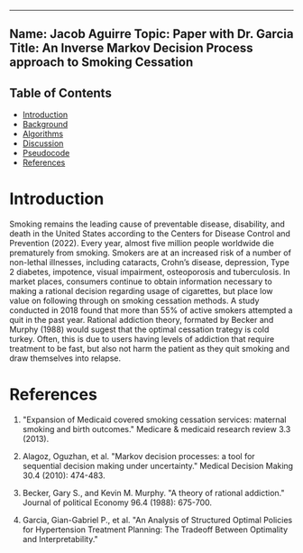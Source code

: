 ---
Name: Jacob Aguirre
Topic: Paper with Dr. Garcia
Title: An Inverse Markov Decision Process approach to Smoking Cessation
----

## Table of Contents
- [Introduction](#introduction)
- [Background](#background)
- [Algorithms](#algorithms)
- [Discussion](#discussion)
- [Pseudocode](#pseudocode)
- [References](#references)

# Introduction

Smoking remains the leading cause of preventable disease, disability, and death in the United States according to the Centers for Disease Control and Prevention (2022). Every year, almost five million people worldwide die prematurely from smoking. Smokers are at an increased risk of a number of non-lethal illnesses, including cataracts, Crohn’s disease, depression, Type 2 diabetes, impotence, visual impairment, osteoporosis and tuberculosis. In market places, consumers continue to obtain information necessary to making a rational decision regarding usage of cigarettes, but place low value on following through on smoking cessation methods. A study conducted in 2018 found that more than $55\%$ of active smokers attempted a quit in the past year. Rational addiction theory, formated by Becker and Murphy (1988) would sugest that the optimal cessation trategy is cold turkey. Often, this is due to users having levels of addiction that require treatment to be fast, but also not harm the patient as they quit smoking and draw themselves into relapse. 

# References 

1. "Expansion of Medicaid covered smoking cessation services: maternal smoking and birth outcomes." Medicare \& medicaid research review 3.3 (2013).

2. Alagoz, Oguzhan, et al. "Markov decision processes: a tool for sequential decision making under uncertainty." Medical Decision Making 30.4 (2010): 474-483.

3. Becker, Gary S., and Kevin M. Murphy. "A theory of rational addiction." Journal of political Economy 96.4 (1988): 675-700.

4. Garcia, Gian-Gabriel P., et al. "An Analysis of Structured Optimal Policies for Hypertension Treatment Planning: The Tradeoff Between Optimality and Interpretability."
